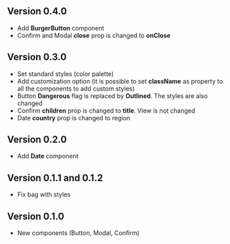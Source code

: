 ## Version 0.4.0

* Add **BurgerButton** component
* Confirm and Modal **close** prop is changed to **onClose**

## Version 0.3.0

* Set standard styles (color palette)
* Add customization option (it is possible to set **className** as property to all the components to add custom styles)
* Button **Dangerous** flag is replaced by **Outlined**. The styles are also changed
* Confirm **children** prop is changed to **title**. View is not changed
* Date **country** prop is changed to region

## Version 0.2.0

* Add **Date** component

## Version 0.1.1 and 0.1.2

* Fix bag with styles

## Version 0.1.0

* New components (Button, Modal, Confirm)